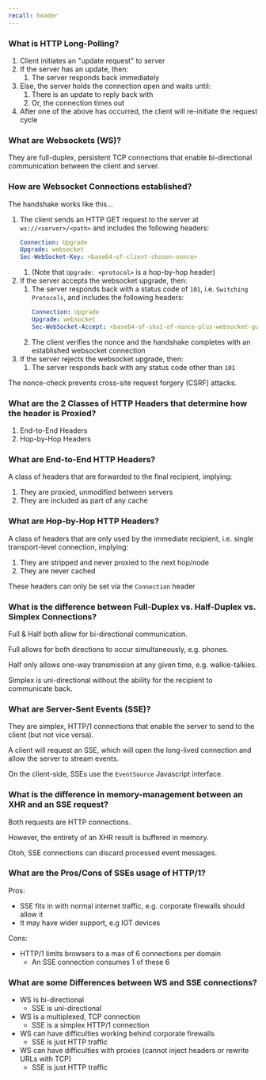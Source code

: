 ```yaml
---
recall: header
---
```


### What is HTTP Long-Polling?

1) Client initiates an "update request" to server
1) If the server has an update, then:
   1) The server responds back immediately
1) Else, the server holds the connection open and waits until:
   1) There is an update to reply back with
   2) Or, the connection times out
2) After one of the above has occurred, the client will re-initiate the request cycle


### What are Websockets (WS)?

They are full-duplex, persistent TCP connections that enable bi-directional communication between the client and server.


### How are Websocket Connections established?

The handshake works like this...
 
1) The client sends an HTTP GET request to the server at `ws://<server>/<path>` and includes the following headers:
    ```yaml
    Connection: Upgrade
    Upgrade: websocket
    Sec-WebSocket-Key: <base64-of-client-chosen-nonce>
    ```
    1) (Note that `Upgrade: <protocol>` is a hop-by-hop header)
2) If the server accepts the websocket upgrade, then:
     1) The server responds back with a status code of `101`, i.e. `Switching Protocols`, and includes the following headers:
         ```yaml
         Connection: Upgrade
         Upgrade: websocket
         Sec-WebSocket-Accept: <base64-of-sha1-of-nonce-plus-websocket-guid>
         ```
     2) The client verifies the nonce and the handshake completes with an established websocket connection
3) If the server rejects the websocket upgrade, then:
     1) The server responds back with any status code other than `101`
 
The nonce-check prevents cross-site request forgery (CSRF) attacks.


### What are the 2 Classes of HTTP Headers that determine how the header is Proxied?

1) End-to-End Headers
1) Hop-by-Hop Headers


### What are End-to-End HTTP Headers?

A class of headers that are forwarded to the final recipient, implying:
 
1) They are proxied, unmodified between servers
1) They are included as part of any cache


### What are Hop-by-Hop HTTP Headers?

A class of headers that are only used by the immediate recipient, i.e. single transport-level connection, implying:
 
1) They are stripped and never proxied to the next hop/node
1) They are never cached
 
These headers can only be set via the `Connection` header


### What is the difference between Full-Duplex vs. Half-Duplex vs. Simplex Connections?

Full & Half both allow for bi-directional communication.
 
Full allows for both directions to occur simultaneously, e.g. phones.
 
Half only allows one-way transmission at any given time, e.g. walkie-talkies.
 
Simplex is uni-directional without the ability for the recipient to communicate back.


### What are Server-Sent Events (SSE)?

They are simplex, HTTP/1 connections that enable the server to send to the client (but not vice versa).
 
A client will request an SSE, which will open the long-lived connection and allow the server to stream events.
 
On the client-side, SSEs use the `EventSource` Javascript interface.


### What is the difference in memory-management  between an XHR and an SSE request?

Both requests are HTTP connections.
 
However, the entirety of an XHR result is buffered in memory.
 
Otoh, SSE connections can discard processed event messages.
 

### What are the Pros/Cons of SSEs usage of HTTP/1?

Pros:
* SSE fits in with normal internet traffic, e.g. corporate firewalls should allow it
* It may have wider support, e.g IOT devices
 
Cons:
* HTTP/1 limits browsers to a max of 6 connections per domain
  * An SSE connection consumes 1 of these 6


### What are some Differences between WS and SSE connections?

* WS is bi-directional
  * SSE is uni-directional
* WS is a multiplexed, TCP connection
  * SSE is a simplex HTTP/1 connection
* WS can have difficulties working behind corporate firewalls
  * SSE is just HTTP traffic
* WS can have difficulties with proxies (cannot inject headers or rewrite URLs with TCP)
  * SSE is just HTTP traffic
